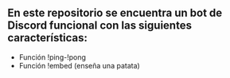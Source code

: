 En este repositorio se encuentra un bot de Discord funcional con las siguientes características:
-

- Función !ping-!pong
- Función !embed (enseña una patata)
